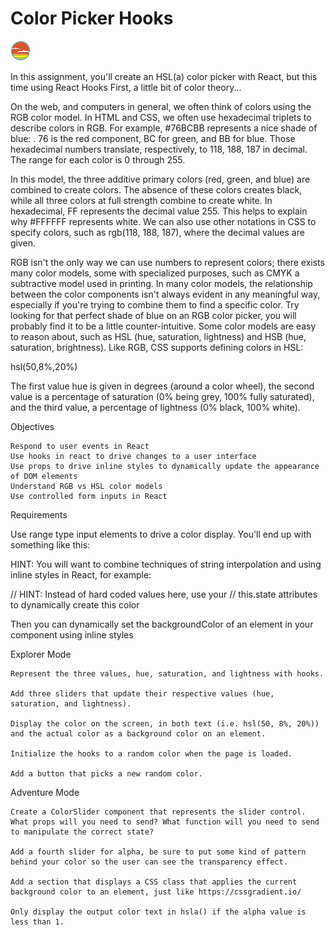 # Color Picker Hooks

![SDG](./docs/button.png)

In this assignment, you'll create an HSL(a) color picker with React, but this time using React Hooks
First, a little bit of color theory...

On the web, and computers in general, we often think of colors using the RGB color model. In HTML and CSS, we often use hexadecimal triplets to describe colors in RGB. For example, #76BCBB represents a nice shade of blue: . 76 is the red component, BC for green, and BB for blue. Those hexadecimal numbers translate, respectively, to 118, 188, 187 in decimal. The range for each color is 0 through 255.

In this model, the three additive primary colors (red, green, and blue) are combined to create colors. The absence of these colors creates black, while all three colors at full strength combine to create white. In hexadecimal, FF represents the decimal value 255. This helps to explain why #FFFFFF represents white. We can also use other notations in CSS to specify colors, such as rgb(118, 188, 187), where the decimal values are given.

RGB isn't the only way we can use numbers to represent colors; there exists many color models, some with specialized purposes, such as CMYK a subtractive model used in printing. In many color models, the relationship between the color components isn't always evident in any meaningful way, especially if you're trying to combine them to find a specific color. Try looking for that perfect shade of blue on an RGB color picker, you will probably find it to be a little counter-intuitive. Some color models are easy to reason about, such as HSL (hue, saturation, lightness) and HSB (hue, saturation, brightness). Like RGB, CSS supports defining colors in HSL:

hsl(50,8%,20%)

The first value hue is given in degrees (around a color wheel), the second value is a percentage of saturation (0% being grey, 100% fully saturated), and the third value, a percentage of lightness (0% black, 100% white).

Objectives

    Respond to user events in React
    Use hooks in react to drive changes to a user interface
    Use props to drive inline styles to dynamically update the appearance of DOM elements
    Understand RGB vs HSL color models
    Use controlled form inputs in React

Requirements

Use range type input elements to drive a color display. You'll end up with something like this:

HINT: You will want to combine techniques of string interpolation and using inline styles in React, for example:

// HINT: Instead of hard coded values here, use your
// this.state attributes to dynamically create this color

<!-- const newBackgroundColor = `hsl(50,8%,20%)`
const newStyle = { backgroundColor: newBackgroundColor  } -->

Then you can dynamically set the backgroundColor of an element in your component using inline styles

<!-- <div style={newStyle}></div> -->

Explorer Mode

    Represent the three values, hue, saturation, and lightness with hooks.

    Add three sliders that update their respective values (hue, saturation, and lightness).

    Display the color on the screen, in both text (i.e. hsl(50, 8%, 20%)) and the actual color as a background color on an element.

    Initialize the hooks to a random color when the page is loaded.

    Add a button that picks a new random color.

Adventure Mode

    Create a ColorSlider component that represents the slider control. What props will you need to send? What function will you need to send to manipulate the correct state?

    Add a fourth slider for alpha, be sure to put some kind of pattern behind your color so the user can see the transparency effect.

    Add a section that displays a CSS class that applies the current background color to an element, just like https://cssgradient.io/

    Only display the output color text in hsla() if the alpha value is less than 1.
